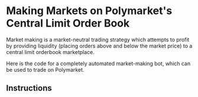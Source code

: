 # Making Markets on Polymarket's Central Limit Order Book

Market making is a market-neutral trading strategy which attempts to profit by providing liquidity (placing orders above and below the market price) to a central limit orderbook marketplace.  

Here is the code for a completely automated market-making bot, which can be used to trade on Polymarket.

## Instructions
